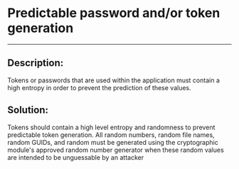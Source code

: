 # Predictable password and/or token generation
-------

## Description:

Tokens or passwords that are used within the application must contain a high entropy in
order to prevent the prediction of these values.


## Solution:

Tokens should contain a high level entropy and randomness to prevent predictable token generation.
All random numbers, random file names, random GUIDs, and random must be generated using
the cryptographic module's approved random number generator
when these random values are intended to be unguessable by an attacker
